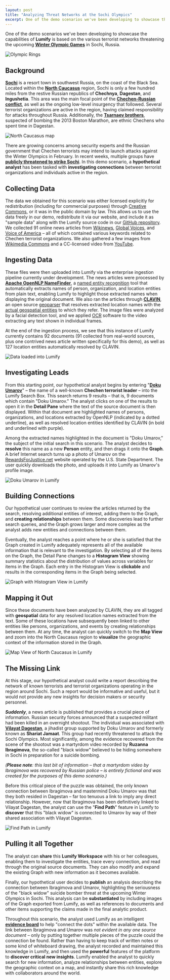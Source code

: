 ```yaml
---
layout: post
title: "Analyzing Threat Networks at the Sochi Olympics"
excerpt: One of the demo scenarios we've been developing to showcase the capabilities of Lumify is based on the various terrorist networks threatening the upcoming Winter Olympic Games in Sochi, Russia. See how Lumify can help stop potential attacks.
---
```

One of the demo scenarios we've been developing to showcase the capabilities of **Lumify** is based on the various terrorist networks threatening the upcoming **[Winter Olympic Games](http://en.wikipedia.org/wiki/2014_Winter_Olympics)** in Sochi, Russia.

![Olympic Rings]({{site.url}}/assets/2014-01-27-analyzing-threat-networks-at-the-sochi-olympics/Olympic_rings.png "Olympic Rings - license: public domain - source: http://commons.wikimedia.org/wiki/File:Olympic_rings_without_rims.svg")

## Background

**[Sochi](http://en.wikipedia.org/wiki/Sochi)** is a resort town in southwest Russia, on the coast of the Black Sea. Located within the **[North Caucasus](http://en.wikipedia.org/wiki/North_Caucasus)** region, Sochi is only a few hundred miles from the restive Russian republics of **Chechnya**, **Dagestan**, and **Ingushetia**. This area was the main focal point of the **[Chechen-Russian conflict](http://en.wikipedia.org/wiki/Chechen-Russian_conflict)**, as well as the ongoing low-level insurgency that followed. Several terrorist organizations are active in the region, having claimed responsibility for attacks throughout Russia. Additionally, the **[Tsarnaev brothers](http://en.wikipedia.org/wiki/Dzhokhar_and_Tamerlan_Tsarnaev)**, suspected of bombing the 2013 Boston Marathon, are ethnic Chechens who spent time in Dagestan.

![North Caucasus map]({{site.url}}/assets/2014-01-27-analyzing-threat-networks-at-the-sochi-olympics/Sochi_in_North_Caucasus.png "North Caucasus map - license: CC-BY-SA - derived from: http://commons.wikimedia.org/wiki/File:Chechnya_and_Caucasus.png")

There are growing concerns among security experts and the Russian government that Chechen terrorists may intend to launch attacks against the Winter Olympics in February. In recent weeks, multiple groups have **[publicly threatened to strike Sochi](http://www.voanews.com/content/reu-militant-islamist-video-threatens-winter-olympics/1833742.html)**. In this demo scenario, a **hypothetical analyst** has been tasked with **investigating connections** between terrorist organizations and individuals active in the region.

## Collecting Data

The data we obtained for this scenario was either licensed explicitly for redistribution (including for commercial purposes) through [Creative Commons](http://creativecommons.org/), or it was in the public domain by law. This allows us to use the data freely in our demo, redistribute it via our website, and include it as "sample data" along with the Lumify source code in our [GitHub repository](https://github.com/altamiracorp/lumify). We collected 91 online news articles from [Wikinews](http://www.wikinews.org/), [Global Voices](http://globalvoicesonline.org/), and [Voice of America](http://www.voanews.com/) &ndash; all of which contained various keywords related to Chechen terrorist organizations. We also gathered a few images from [Wikimedia Commons](http://commons.wikimedia.org/wiki/Main_Page) and a CC-licensed video from [YouTube](https://www.youtube.com/creativecommons).

## Ingesting Data

These files were then uploaded into Lumify via the enterprise ingestion pipeline currently under development. The news articles were processed by **[Apache OpenNLP NameFinder](http://opennlp.apache.org/)**, a [named entity recognition](http://en.wikipedia.org/wiki/Named-entity_recognition) tool that automatically extracts names of person, organization, and location entities from plain text, enabling Lumify to highlight those extracted names when displaying the original document. We also ran the articles through **[CLAVIN](http://clavin.io/)**, an open source [geoparser](http://en.wikipedia.org/wiki/Geoparsing) that resolves extracted location names with the [actual geospatial entities](http://www.geonames.org/) to which they refer. The image files were analyzed by a facial detection tool, and we applied [OCR](http://en.wikipedia.org/wiki/Optical_character_recognition) software to the video extracting any text shown in individual frames.

At the end of the ingestion process, we see that this instance of Lumify currently contains 92 documents (91 collected from real-world sources, plus one contrived news article written specifically for this demo), as well as 127 location entities automatically resolved by CLAVIN.

![Data loaded into Lumify]({{site.url}}/assets/2014-01-27-analyzing-threat-networks-at-the-sochi-olympics/Data_loaded_into_Lumify.png "Data loaded into Lumify")

## Investigating Leads

From this starting point, our hypothetical analyst begins by entering "**[Doku Umarov](http://en.wikipedia.org/wiki/Dokka_Umarov)**" &ndash; the name of a well-known **Chechen terrorist leader** &ndash; into the Lumify Search Box. This search returns 9 results &ndash; that is, 9 documents which contain "Doku Umarov." The analyst clicks on one of the results to open it in the **Detail Pane** where the text of the source document is then displayed. Within that document are highlighted names of persons, organizations, and locations extracted by OpenNLP (indicated by a dotted underline), as well as resolved location entities identified by CLAVIN (in bold and underlined with purple).

Among the extracted names highlighted in the document is "Doku Umarov," the subject of the initial search in this scenario. The analyst decides to **resolve** this name as a new **Person** entity, and then drags it onto the **Graph**. A brief Internet search turns up a photo of Umarov on the [RewardsForJustice.net](http://www.rewardsforjustice.net/umarov) website operated by the U.S. State Department. The user quickly downloads the photo, and uploads it into Lumify as Umarov's profile image.

![Doku Umarov in Lumify]({{site.url}}/assets/2014-01-27-analyzing-threat-networks-at-the-sochi-olympics/Doku_Umarov_in_Lumify.png "Doku Umarov in Lumify")

## Building Connections

Our hypothetical user continues to review the articles returned by the search, resolving additional entities of interest, adding them to the Graph, and **creating relationships** between them. Some discoveries lead to further search queries, and the Graph grows larger and more complex as the analyst adds new entities and connections between them.

Eventually, the analyst reaches a point where he or she is satisfied that the Graph created in Lumify adequately represents all of the available information that is relevant to the investigation. By selecting all of the items on the Graph, the Detail Pane changes to a **Histogram View** showing summary statistics about the distribution of values across variables for items in the Graph. Each entry in the Histogram View is **clickable** and results in the corresponding items in the Graph being selected.

![Graph with Histogram View in Lumify]({{site.url}}/assets/2014-01-27-analyzing-threat-networks-at-the-sochi-olympics/Graph_with_Histogram_View_in_Lumify.png "Graph with Histogram View in Lumify")

## Mapping it Out

Since these documents have been analyzed by CLAVIN, they are all tagged with **geospatial** data for any resolved location names extracted from the text. Some of these locations have subsequently been linked to other entities like persons, organizations, and events by creating relationships between them. At any time, the analyst can quickly switch to the **Map View** and zoom into the North Caucasus region to **visualize** the geographic context of the information stored in the Graph.

![Map View of North Caucasus in Lumify]({{site.url}}/assets/2014-01-27-analyzing-threat-networks-at-the-sochi-olympics/Map_View_of_North_Caucasus_in_Lumify.png "Map View of North Caucasus in Lumify")

## The Missing Link

At this stage, our hypothetical analyst could write a report describing the network of known terrorists and terrorist organizations operating in the region around Sochi. Such a report would be informative and useful, but it would not provide any new insights for decision makers or security personnel.

_**Suddenly**_, a news article is published that provides a crucial piece of information. Russian security forces announced that a suspected militant had been killed in an overnight shootout. The individual was associated with **[Vilayat Dagestan](http://en.wikipedia.org/wiki/Shariat_Jamaat)**, a jihadist group supported by Doku Umarov and formerly known as **Shariat Jamaat**. This group had recently threatened to attack the Sochi Olympics. Most significantly, among the evidence recovered from the scene of the shootout was a martyrdom video recorded by **Ruzanna Ibragimova**, the so-called "black widow" believed to be hiding somewhere in Sochi in preparation for a suicide bombing.

_(**Please note**: this last bit of information &ndash; that a martyrdom video by Ibragimova was recovered by Russian police &ndash; is entirely fictional and was created for the purposes of this demo scenario.)_

Before this critical piece of the puzzle was obtained, the only known connection between Ibragimova and mastermind Doku Umarov was that they both resided in Dagestan &ndash; far too tenuous a link to imply any direct relationship. However, now that Ibragimova has been definitively linked to Vilayat Dagestan, the analyst can use the "**Find Path**" feature in Lumify to **discover** that this "black widow" is connected to Umarov by way of their shared association with Vilayat Dagestan.

![Find Path in Lumify]({{site.url}}/assets/2014-01-27-analyzing-threat-networks-at-the-sochi-olympics/Find_Path_in_Lumify.png "Find Path in Lumify")

## Pulling it all Together

The analyst can **share** this **Lumify Workspace** with his or her colleagues, enabling them to investigate the entities, trace every connection, and read through the original source documents. They can also modify and expand the existing Graph with new information as it becomes available.

Finally, our hypothetical user decides to **publish** an analysis describing the connection between Ibragimova and Umarov, highlighting the seriousness of the "black widow" suicide bomber threat at the upcoming Winter Olympics in Sochi. This analysis can be **substantiated** by including images of the Graph exported from Lumify, as well as references to documents and other items supporting the claims made in the final analytic product.

Throughout this scenario, the analyst used Lumify as an intelligent **[evidence board](http://www.amctv.com/shows/breaking-bad/dea-evidence-board)** to help "connect the dots" within the available data. The link between Ibragimova and Umarov was _not evident in any one source document_ &ndash; only by putting together multiple pieces of the puzzle could the connection be found. Rather than having to keep track of written notes or some kind of whiteboard drawing, the analyst recorded and maintained this knowledge in Lumify, and then used the **powerful** features of the platform to **discover critical new insights**. Lumify enabled the analyst to quickly search for new information, analyze relationships between entities, explore the geographic context on a map, and instantly share this rich knowledge with collaborators around the world.
